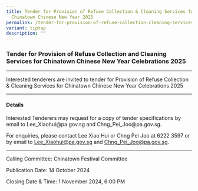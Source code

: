 ```yaml
---
title: Tender for Provision of Refuse Collection & Cleaning Services for
  Chinatown Chinese New Year 2025
permalink: /tender-for-provision-of-refuse-collection-cleaning-services-for-chinatown-chinese-new-year-2025/
variant: tiptap
description: ""
---
```

<h3><strong>Tender for Provision of Refuse Collection and Cleaning Services for Chinatown Chinese New Year Celebrations 2025</strong></h3>
<hr>
<p>Interested tenderers are invited to tender for Provision of Refuse Collection
&amp; Cleaning Services for Chinatown Chinese New Year Celebrations 2025</p>
<hr>
<h4>Details</h4>
<p>Interested Tenderers may request for a copy of tender specifications by
email to Lee_Xiaohui@pa.gov.sg and Chng_Pei_Joo@pa.gov.sg.</p>
<p>For enquiries, please contact Lee Xiao Hui or Chng Pei Joo at 6222 3597
or by email to <a href="mailto:Lee_Xiaohui@pa.gov.sg" rel="noopener noreferrer nofollow" target="_blank">Lee_Xiaohui@pa.gov.sg</a> and
<a href="mailto:Chng_Pei_Joo@pa.gov.sg" rel="noopener noreferrer nofollow" target="_blank">Chng_Pei_Joo@pa.gov.sg</a>.</p>
<hr>
<p>Calling Committee: Chinatown Festival Committee</p>
<p>Publication Date: 14 October 2024</p>
<p>Closing Date &amp; Time: 1 November 2024, 6:00 PM</p>